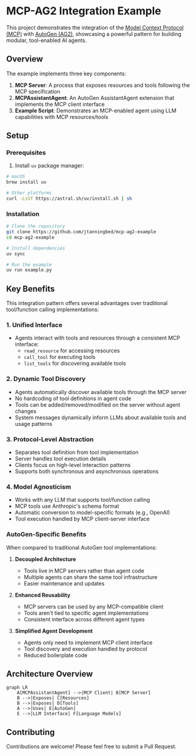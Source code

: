 # MCP-AG2 Integration Example

This project demonstrates the integration of the [Model Context Protocol (MCP)](https://modelcontextprotocol.io/) with [AutoGen (AG2)](https://github.com/ag2ai/ag2), showcasing a powerful pattern for building modular, tool-enabled AI agents.

## Overview

The example implements three key components:

1. **MCP Server**: A process that exposes resources and tools following the MCP specification
2. **MCPAssistantAgent**: An AutoGen AssistantAgent extension that implements the MCP client interface
3. **Example Script**: Demonstrates an MCP-enabled agent using LLM capabilities with MCP resources/tools

## Setup

### Prerequisites

1. Install `uv` package manager:
```bash
# macOS
brew install uv

# Other platforms
curl -LsSf https://astral.sh/uv/install.sh | sh
```

### Installation

```bash
# Clone the repository
git clone https://github.com/jtanningbed/mcp-ag2-example
cd mcp-ag2-example

# Install dependencies
uv sync

# Run the example
uv run example.py
```

## Key Benefits

This integration pattern offers several advantages over traditional tool/function calling implementations:

### 1. Unified Interface

- Agents interact with tools and resources through a consistent MCP interface:
  - `read_resource` for accessing resources
  - `call_tool` for executing tools
  - `list_tools` for discovering available tools

### 2. Dynamic Tool Discovery

- Agents automatically discover available tools through the MCP server
- No hardcoding of tool definitions in agent code
- Tools can be added/removed/modified on the server without agent changes
- System messages dynamically inform LLMs about available tools and usage patterns

### 3. Protocol-Level Abstraction

- Separates tool definition from tool implementation
- Server handles tool execution details
- Clients focus on high-level interaction patterns
- Supports both synchronous and asynchronous operations

### 4. Model Agnosticism

- Works with any LLM that supports tool/function calling
- MCP tools use Anthropic's schema format
- Automatic conversion to model-specific formats (e.g., OpenAI)
- Tool execution handled by MCP client-server interface

### AutoGen-Specific Benefits

When compared to traditional AutoGen tool implementations:

1. **Decoupled Architecture**
   - Tools live in MCP servers rather than agent code
   - Multiple agents can share the same tool infrastructure
   - Easier maintenance and updates

2. **Enhanced Reusability**
   - MCP servers can be used by any MCP-compatible client
   - Tools aren't tied to specific agent implementations
   - Consistent interface across different agent types

3. **Simplified Agent Development**
   - Agents only need to implement MCP client interface
   - Tool discovery and execution handled by protocol
   - Reduced boilerplate code

## Architecture Overview

```mermaid
graph LR
    A[MCPAssistantAgent] -->|MCP Client| B[MCP Server]
    B -->|Exposes| C[Resources]
    B -->|Exposes| D[Tools]
    A -->|Uses| E[AutoGen]
    E -->|LLM Interface| F[Language Models]
```

## Contributing

Contributions are welcome! Please feel free to submit a Pull Request.
